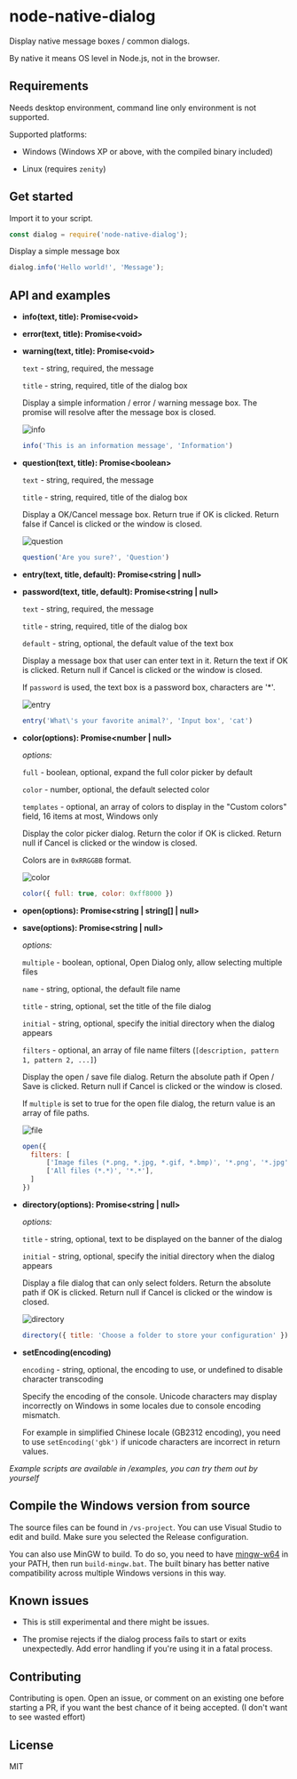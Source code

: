 # node-native-dialog

Display native message boxes / common dialogs.

By native it means OS level in Node.js, not in the browser.

## Requirements

Needs desktop environment, command line only environment is not supported.

Supported platforms:

- Windows (Windows XP or above, with the compiled binary included)

- Linux (requires `zenity`)

## Get started

Import it to your script.

```js
const dialog = require('node-native-dialog');
```

Display a simple message box

```js
dialog.info('Hello world!', 'Message');
```

## API and examples

- **info(text, title): Promise&lt;void&gt;**

- **error(text, title): Promise&lt;void&gt;**

- **warning(text, title): Promise&lt;void&gt;**

  `text` - string, required, the message

  `title` - string, required, title of the dialog box

  Display a simple information / error / warning message box. The promise will resolve after the message box is closed.

  ![info](examples/images/info.png)

  ```js
  info('This is an information message', 'Information')
  ```

- **question(text, title): Promise&lt;boolean&gt;**

  `text` - string, required, the message

  `title` - string, required, title of the dialog box

  Display a OK/Cancel message box. Return true if OK is clicked. Return false if Cancel is clicked or the window is closed.

  ![question](examples/images/question.png)

  ```js
  question('Are you sure?', 'Question')
  ```

- **entry(text, title, default): Promise&lt;string | null&gt;**

- **password(text, title, default): Promise&lt;string | null&gt;**

  `text` - string, required, the message

  `title` - string, required, title of the dialog box

  `default` - string, optional, the default value of the text box

  Display a message box that user can enter text in it. Return the text if OK is clicked. Return null if Cancel is clicked or the window is closed.

  If `password` is used, the text box is a password box, characters are '*'.

  ![entry](examples/images/entry.png)

  ```js
  entry('What\'s your favorite animal?', 'Input box', 'cat')
  ```

- **color(options): Promise&lt;number | null&gt;**

  *options:*

  `full` - boolean, optional, expand the full color picker by default

  `color` - number, optional, the default selected color

  `templates` - optional, an array of colors to display in the "Custom colors" field, 16 items at most, Windows only

  Display the color picker dialog. Return the color if OK is clicked. Return null if Cancel is clicked or the window is closed.

  Colors are in `0xRRGGBB` format.

  ![color](examples/images/color.png)

  ```js
  color({ full: true, color: 0xff8000 })
  ```

- **open(options): Promise&lt;string | string[] | null&gt;**

- **save(options): Promise&lt;string | null&gt;**

  *options:*

  `multiple` - boolean, optional, Open Dialog only, allow selecting multiple files

  `name` - string, optional, the default file name

  `title` - string, optional, set the title of the file dialog

  `initial` - string, optional, specify the initial directory when the dialog appears

  `filters` - optional, an array of file name filters (`[description, pattern 1, pattern 2, ...]`)

  Display the open / save file dialog. Return the absolute path if Open / Save is clicked. Return null if Cancel is clicked or the window is closed.

  If `multiple` is set to true for the open file dialog, the return value is an array of file paths.

  ![file](examples/images/file.png)

  ```js
  open({
  	filters: [
  		['Image files (*.png, *.jpg, *.gif, *.bmp)', '*.png', '*.jpg', '*.gif', '*bmp'],
  		['All files (*.*)', '*.*'],
  	]
  })
  ```

- **directory(options): Promise&lt;string | null&gt;**

  *options:*

  `title` - string, optional, text to be displayed on the banner of the dialog

  `initial` - string, optional, specify the initial directory when the dialog appears

  Display a file dialog that can only select folders. Return the absolute path if OK is clicked. Return null if Cancel is clicked or the window is closed.

  ![directory](examples/images/directory.png)

  ```js
  directory({ title: 'Choose a folder to store your configuration' })
  ```

- **setEncoding(encoding)**

  `encoding` - string, optional, the encoding to use, or undefined to disable character transcoding

  Specify the encoding of the console. Unicode characters may display incorrectly on Windows in some locales due to console encoding mismatch.

  For example in simplified Chinese locale (GB2312 encoding), you need to use `setEncoding('gbk')` if unicode characters are incorrect in return values.

*Example scripts are available in /examples, you can try them out by yourself*

## Compile the Windows version from source

The source files can be found in `/vs-project`. You can use Visual Studio to edit and build. Make sure you selected the Release configuration.

You can also use MinGW to build. To do so, you need to have [mingw-w64](https://sourceforge.net/projects/mingw-w64/files/mingw-w64/) in your PATH, then run `build-mingw.bat`. The built binary has better native compatibility across multiple Windows versions in this way.

## Known issues

- This is still experimental and there might be issues.

- The promise rejects if the dialog process fails to start or exits unexpectedly. Add error handling if you're using it in a fatal process.

## Contributing

Contributing is open. Open an issue, or comment on an existing one before starting a PR, if you want the best chance of it being accepted. (I don't want to see wasted effort)

## License

MIT
